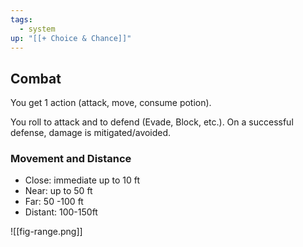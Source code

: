 ```yaml
---
tags:
  - system
up: "[[+ Choice & Chance]]"
---
```

## Combat

You get 1 action (attack, move, consume potion).

You roll to attack and to defend (Evade, Block, etc.). On a successful defense, damage is mitigated/avoided.

### Movement and Distance

- Close: immediate up to 10 ft
- Near: up to 50 ft
- Far: 50 -100 ft
- Distant: 100-150ft

![[fig-range.png]] 